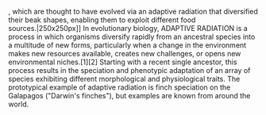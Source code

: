 , which are thought to have evolved via an adaptive radiation that diversified their beak shapes, enabling them to exploit different food sources.|250x250px]] In evolutionary biology, ADAPTIVE RADIATION is a process in which organisms diversify rapidly from an ancestral species into a multitude of new forms, particularly when a change in the environment makes new resources available, creates new challenges, or opens new environmental niches.[1][2] Starting with a recent single ancestor, this process results in the speciation and phenotypic adaptation of an array of species exhibiting different morphological and physiological traits. The prototypical example of adaptive radiation is finch speciation on the Galapagos ("Darwin's finches"), but examples are known from around the world.
